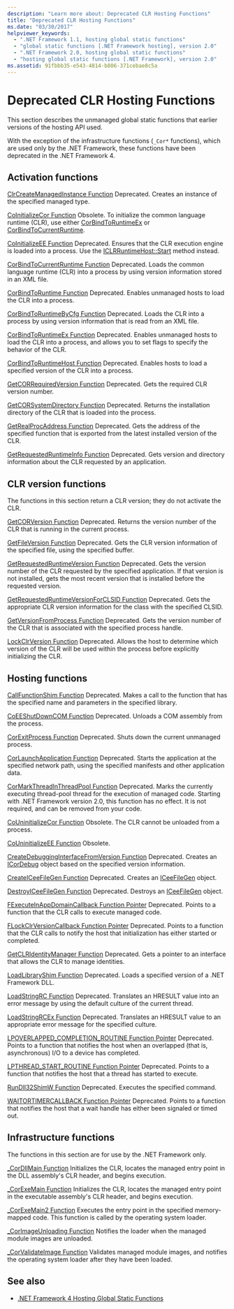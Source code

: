 ```yaml
---
description: "Learn more about: Deprecated CLR Hosting Functions"
title: "Deprecated CLR Hosting Functions"
ms.date: "03/30/2017"
helpviewer_keywords:
  - ".NET Framework 1.1, hosting global static functions"
  - "global static functions [.NET Framework hosting], version 2.0"
  - ".NET Framework 2.0, hosting global static functions"
  - "hosting global static functions [.NET Framework], version 2.0"
ms.assetid: 91fbbb35-e543-4814-b806-371cebae8c5a
---
```

# Deprecated CLR Hosting Functions

This section describes the unmanaged global static functions that earlier versions of the hosting API used.

 With the exception of the infrastructure functions (`_Cor*` functions), which are used only by the .NET Framework, these functions have been deprecated in the .NET Framework 4.

## Activation functions

 [ClrCreateManagedInstance Function](clrcreatemanagedinstance-function.md)
 Deprecated. Creates an instance of the specified managed type.

 [CoInitializeCor Function](coinitializecor-function.md)
 Obsolete. To initialize the common language runtime (CLR), use either [CorBindToRuntimeEx](corbindtoruntimeex-function.md) or [CorBindToCurrentRuntime](corbindtocurrentruntime-function.md).

 [CoInitializeEE Function](coinitializeee-function.md)
 Deprecated. Ensures that the CLR execution engine is loaded into a process. Use the [ICLRRuntimeHost::Start](iclrruntimehost-start-method.md) method instead.

 [CorBindToCurrentRuntime Function](corbindtocurrentruntime-function.md)
 Deprecated. Loads the common language runtime (CLR) into a process by using version information stored in an XML file.

 [CorBindToRuntime Function](corbindtoruntime-function.md)
 Deprecated. Enables unmanaged hosts to load the CLR into a process.

 [CorBindToRuntimeByCfg Function](corbindtoruntimebycfg-function.md)
 Deprecated. Loads the CLR into a process by using version information that is read from an XML file.

 [CorBindToRuntimeEx Function](corbindtoruntimeex-function.md)
 Deprecated. Enables unmanaged hosts to load the CLR into a process, and allows you to set flags to specify the behavior of the CLR.

 [CorBindToRuntimeHost Function](corbindtoruntimehost-function.md)
 Deprecated. Enables hosts to load a specified version of the CLR into a process.

 [GetCORRequiredVersion Function](getcorrequiredversion-function.md)
 Deprecated. Gets the required CLR version number.

 [GetCORSystemDirectory Function](getcorsystemdirectory-function.md)
 Deprecated. Returns the installation directory of the CLR that is loaded into the process.

 [GetRealProcAddress Function](getrealprocaddress-function.md)
 Deprecated. Gets the address of the specified function that is exported from the latest installed version of the CLR.

 [GetRequestedRuntimeInfo Function](getrequestedruntimeinfo-function.md)
 Deprecated. Gets version and directory information about the CLR requested by an application.

## CLR version functions

 The functions in this section return a CLR version; they do not activate the CLR.

 [GetCORVersion Function](getcorversion-function.md)
 Deprecated. Returns the version number of the CLR that is running in the current process.

 [GetFileVersion Function](getfileversion-function.md)
 Deprecated. Gets the CLR version information of the specified file, using the specified buffer.

 [GetRequestedRuntimeVersion Function](getrequestedruntimeversion-function.md)
 Deprecated. Gets the version number of the CLR requested by the specified application. If that version is not installed, gets the most recent version that is installed before the requested version.

 [GetRequestedRuntimeVersionForCLSID Function](getrequestedruntimeversionforclsid-function.md)
 Deprecated. Gets the appropriate CLR version information for the class with the specified CLSID.

 [GetVersionFromProcess Function](getversionfromprocess-function.md)
 Deprecated. Gets the version number of the CLR that is associated with the specified process handle.

 [LockClrVersion Function](lockclrversion-function.md)
 Deprecated. Allows the host to determine which version of the CLR will be used within the process before explicitly initializing the CLR.

## Hosting functions

 [CallFunctionShim Function](callfunctionshim-function.md)
 Deprecated. Makes a call to the function that has the specified name and parameters in the specified library.

 [CoEEShutDownCOM Function](coeeshutdowncom-function.md)
 Deprecated. Unloads a COM assembly from the process.

 [CorExitProcess Function](corexitprocess-function.md)
 Deprecated. Shuts down the current unmanaged process.

 [CorLaunchApplication Function](corlaunchapplication-function.md)
 Deprecated. Starts the application at the specified network path, using the specified manifests and other application data.

 [CorMarkThreadInThreadPool Function](cormarkthreadinthreadpool-function.md)
 Deprecated. Marks the currently executing thread-pool thread for the execution of managed code. Starting with .NET Framework version 2.0, this function has no effect. It is not required, and can be removed from your code.

 [CoUninitializeCor Function](couninitializecor-function.md)
 Obsolete. The CLR cannot be unloaded from a process.

 [CoUninitializeEE Function](couninitializeee-function.md)
 Obsolete.

 [CreateDebuggingInterfaceFromVersion Function](createdebugginginterfacefromversion-function.md)
 Deprecated. Creates an [ICorDebug](../../../core/unmanaged-api/debugging/icordebug/icordebug-interface.md) object based on the specified version information.

 [CreateICeeFileGen Function](createiceefilegen-function.md)
 Deprecated. Creates an [ICeeFileGen](iceefilegen-class.md) object.

 [DestroyICeeFileGen Function](destroyiceefilegen-function.md)
 Deprecated. Destroys an [ICeeFileGen](iceefilegen-class.md) object.

 [FExecuteInAppDomainCallback Function Pointer](fexecuteinappdomaincallback-function-pointer.md)
 Deprecated. Points to a function that the CLR calls to execute managed code.

 [FLockClrVersionCallback Function Pointer](flockclrversioncallback-function-pointer.md)
 Deprecated. Points to a function that the CLR calls to notify the host that initialization has either started or completed.

 [GetCLRIdentityManager Function](getclridentitymanager-function.md)
 Deprecated. Gets a pointer to an interface that allows the CLR to manage identities.

 [LoadLibraryShim Function](loadlibraryshim-function.md)
 Deprecated. Loads a specified version of a .NET Framework DLL.

 [LoadStringRC Function](loadstringrc-function.md)
 Deprecated. Translates an HRESULT value into an error message by using the default culture of the current thread.

 [LoadStringRCEx Function](loadstringrcex-function.md)
 Deprecated. Translates an HRESULT value to an appropriate error message for the specified culture.

 [LPOVERLAPPED_COMPLETION_ROUTINE Function Pointer](lpoverlapped-completion-routine-function-pointer.md)
 Deprecated. Points to a function that notifies the host when an overlapped (that is, asynchronous) I/O to a device has completed.

 [LPTHREAD_START_ROUTINE Function Pointer](lpthread-start-routine-function-pointer.md)
 Deprecated. Points to a function that notifies the host that a thread has started to execute.

 [RunDll32ShimW Function](rundll32shimw-function.md)
 Deprecated. Executes the specified command.

 [WAITORTIMERCALLBACK Function Pointer](waitortimercallback-function-pointer.md)
 Deprecated. Points to a function that notifies the host that a wait handle has either been signaled or timed out.

## Infrastructure functions

 The functions in this section are for use by the .NET Framework only.

 [_CorDllMain Function](cordllmain-function.md)
 Initializes the CLR, locates the managed entry point in the DLL assembly's CLR header, and begins execution.

 [_CorExeMain Function](corexemain-function.md)
 Initializes the CLR, locates the managed entry point in the executable assembly's CLR header, and begins execution.

 [_CorExeMain2 Function](corexemain2-function.md)
 Executes the entry point in the specified memory-mapped code. This function is called by the operating system loader.

 [_CorImageUnloading Function](corimageunloading-function.md)
 Notifies the loader when the managed module images are unloaded.

 [_CorValidateImage Function](corvalidateimage-function.md)
 Validates managed module images, and notifies the operating system loader after they have been loaded.

## See also

- [.NET Framework 4 Hosting Global Static Functions](net-framework-4-hosting-global-static-functions.md)
